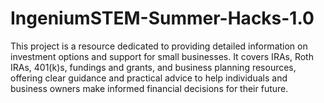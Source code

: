 # IngeniumSTEM-Summer-Hacks-1.0


This project is a resource dedicated to providing detailed information on investment options and support for small businesses. It covers IRAs, Roth IRAs, 401(k)s, fundings and grants, and business planning resources, offering clear guidance and practical advice to help individuals and business owners make informed financial decisions for their future.



